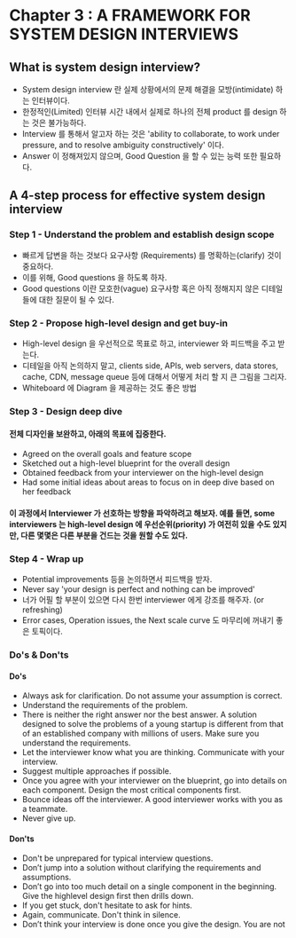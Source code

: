 # Chapter 3 : A FRAMEWORK FOR SYSTEM DESIGN INTERVIEWS

## What is system design interview?

- System design interview 란 실제 상황에서의 문제 해결을 모방(intimidate) 하는 인터뷰이다.
- 한정적인(Limited) 인터뷰 시간 내에서 실제로 하나의 전체 product 를 design 하는 것은 불가능하다.
- Interview 를 통해서 알고자 하는 것은 'ability to collaborate, to work under pressure, and to resolve ambiguity
  constructively' 이다.
- Answer 이 정해져있지 않으며, Good Question 을 할 수 있는 능력 또한 필요하다.

## A 4-step process for effective system design interview

### Step 1 - Understand the problem and establish design scope

- 빠르게 답변을 하는 것보다 요구사항 (Requirements) 를 명확하는(clarify) 것이 중요하다.
- 이를 위해, Good questions 을 하도록 하자.
- Good questions 이란 모호한(vague) 요구사항 혹은 아직 정해지지 않은 디테일 들에 대한 질문이 될 수 있다.

### Step 2 - Propose high-level design and get buy-in

- High-level design 을 우선적으로 목표로 하고, interviewer 와 피드백을 주고 받는다.
- 디테일을 아직 논의하지 말고, clients side, APIs, web servers, data stores, cache, CDN, message queue 등에 대해서 어떻게 처리 할 지 큰 그림을 그리자.
- Whiteboard 에 Diagram 을 제공하는 것도 좋은 방법


### Step 3 - Design deep dive

#### 전체 디자인을 보완하고, 아래의 목표에 집중한다.

- Agreed on the overall goals and feature scope
- Sketched out a high-level blueprint for the overall design 
- Obtained feedback from your interviewer on the high-level design 
- Had some initial ideas about areas to focus on in deep dive based on her feedback

#### 이 과정에서 Interviewer 가 선호하는 방향을 파악하려고 해보자. 예를 들면, some interviewers 는 high-level design 에 우선순위(priority) 가 여전히 있을 수도 있지만, 다른 몇몇은 다른 부분을 건드는 것을 원할 수도 있다.

### Step 4 - Wrap up

- Potential improvements 등을 논의하면서 피드백을 받자.
- Never say 'your design is perfect and nothing can be improved'
- 너가 어필 할 부분이 있으면 다시 한번 interviewer 에게 강조를 해주자. (or refreshing)
- Error cases, Operation issues, the Next scale curve 도 마무리에 꺼내기 좋은 토픽이다.

### Do's & Don'ts

#### Do's

- Always ask for clarification. Do not assume your assumption is correct. 
- Understand the requirements of the problem. 
- There is neither the right answer nor the best answer. A solution designed to solve the
problems of a young startup is different from that of an established company with millions
of users. Make sure you understand the requirements. 
- Let the interviewer know what you are thinking. Communicate with your interview. 
- Suggest multiple approaches if possible. 
- Once you agree with your interviewer on the blueprint, go into details on each
component. Design the most critical components first. 
- Bounce ideas off the interviewer. A good interviewer works with you as a teammate. 
- Never give up.

#### Don'ts

- Don't be unprepared for typical interview questions.
- Don’t jump into a solution without clarifying the requirements and assumptions. 
- Don’t go into too much detail on a single component in the beginning. Give the highlevel
design first then drills down. 
- If you get stuck, don't hesitate to ask for hints. 
- Again, communicate. Don't think in silence. 
- Don’t think your interview is done once you give the design. You are not

